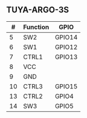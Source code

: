 ## TUYA-ARGO-3S

| # | Function | GPIO |
| - | ------- | ------ |
| 5 | SW2   | GPIO14 |
| 6 | SW1   | GPIO12 |
| 7 | CTRL1 | GPIO13 |
|8 | VCC | |
|9 | GND | |
| 10 | CTRL3 | GPIO15 |
| 13 | CTRL2 | GPIO4 |
| 14 | SW3   | GPIO5 |
